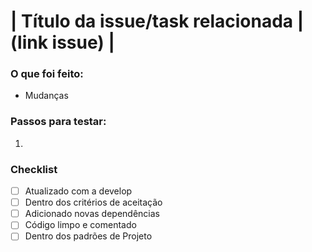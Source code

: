 # | Título da issue/task relacionada | (link issue) | #

### O que foi feito: ###
- Mudanças

### Passos para testar: ###
1. 

### Checklist 
- [ ] Atualizado com a develop
- [ ] Dentro dos critérios de aceitação
- [ ] Adicionado novas dependências
- [ ] Código limpo e comentado
- [ ] Dentro dos padrões de Projeto